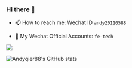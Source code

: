 ### Hi there 👋
- 📫 How to reach me: Wechat ID `andy20110588`

- 🌱 My Wechat Official Accounts: `fe-tech` 
 
<img style="vertical-align: text-bottom;" src="https://img.shields.io/badge/%E5%BE%AE%E4%BF%A1%E5%85%AC%E4%BC%97%E5%8F%B7%E8%AE%A2%E9%98%85-4000%2B-green"/>

![Andyqier88's GitHub stats](https://github-readme-stats.vercel.app/api?username=andyqier88&show_icons=true&theme=dark)
<!-- [![Top Langs](https://github-readme-stats.vercel.app/api/top-langs/?username=andyqier88&layout=compact)](https://github.com/andyqier88) -->

<!--
**andyqier88/andyqier88** is a ✨ _special_ ✨ repository because its `README.md` (this file) appears on your GitHub profile.

Here are some ideas to get you started:

- 🔭 I’m currently working on ...
- 🌱 I’m currently learning ...
- 👯 I’m looking to collaborate on ...
- 🤔 I’m looking for help with ...
- 💬 Ask me about ...

- 😄 Pronouns: ...
- ⚡ Fun fact: ...
-->
